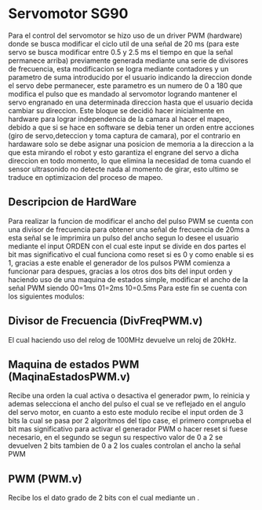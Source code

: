 # Servomotor SG90
Para el control del servomotor se hizo uso de un driver PWM (hardware) donde se busca modificar el ciclo util de una señal de 20 ms (para este servo se busca modificar entre 0.5 y 2.5 ms el tiempo en que la señal permanece arriba) previamente generada mediante una serie de divisores de frecuencia, esta modificacion se logra mediante contadores y un parametro de suma introducido por el usuario indicando la direccion  donde el servo debe permanecer, este parametro es un numero de 0 a 180 que modifica el pulso que es mandado al servomotor logrando mantener el servo engranado en una determinada direccion hasta que el usuario decida cambiar su direccion. Este bloque se decidió hacer inicialmente en hardware para lograr independencia de la camara al hacer el mapeo, debido a que si se hace en software se debia tener un orden entre acciones (giro de servo,deteccion y toma captura de camara), por el contrario en hardaware solo se debe asignar una posicion de memoria a la direccion a la que esta mirando el robot y esto garantiza el engrane del servo a dicha direccion en todo momento, lo que elimina la necesidad de toma cuando el sensor ultrasonido no detecte nada al momento de girar, esto ultimo se traduce en optimizacion del proceso de mapeo.

  ## Descripcion de HardWare
 Para realizar la funcion de modificar el ancho del pulso PWM se cuenta con una divisor de frecuencia para obtener una señal de frecuencia de 20ms a esta señal se le   imprimira un pulso del ancho segun lo desee el usuario mediante el input ORDEN con el cual este input se divide en dos partes el bit mas significativo el cual      funciona como reset si es 0 y como enable si es 1, gracias a este enable el generador de los pulsos PWM comienza a funcionar para despues, gracias a los otros dos bits del input orden y haciendo uso de una maquina de estados simple, modificar el ancho de la señal PWM siendo 00=1ms 01=2ms 10=0.5ms 
Para este fin se cuenta con los siguientes modulos: 

  ## Divisor de Frecuencia (DivFreqPWM.v)
 
 El cual haciendo uso del relog de 100MHz devuelve un reloj de 20kHz.
## Maquina de estados PWM (MaqinaEstadosPWM.v)

 Recibe una orden la cual activa o desactiva el generador pwm, lo reinicia y ademas selecciona el ancho del pulso el cual se ve reflejado en el angulo del servo   motor, en cuanto a esto este modulo recibe el input orden de 3 bits la cual se pasa por 2 algoritmos del tipo case, el primero comprueba el bit mas significativo para activar el generador PWM o hacer reset si fuese necesario, en el segundo se segun su respectivo valor de 0 a 2  se devuelven 2 bits tambien de 0 a 2 los cuales controlan el ancho la señal PWM
## PWM (PWM.v)
 
 Recibe los el dato grado de 2 bits con el cual mediante un .
 
